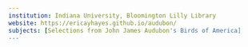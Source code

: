 ```yaml
---
institution: Indiana University, Bloomington Lilly Library
website: https://ericayhayes.github.io/audubon/
subjects: [Selections from John James Audubon's Birds of America]
---
```

